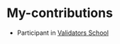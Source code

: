 # My-contributions
- Participant in [Validators School](https://github.com/Distributed-Validators-Synctems/Validator-School)
